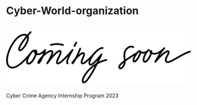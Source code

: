 # Cyber-World-organization

# ![image](/lettering-lettering-coming-soon-calligraphic-text.png)
Cyber Crime Agency Internship Program 2023
